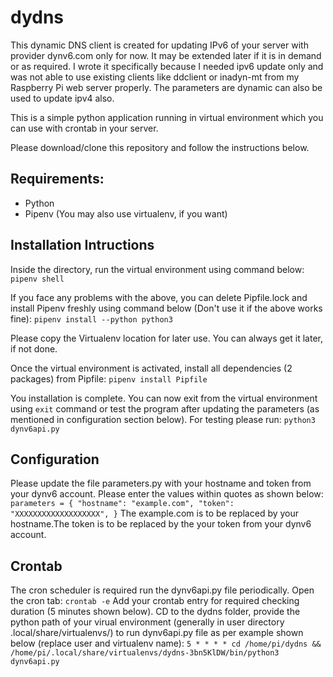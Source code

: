 # dydns

This dynamic DNS client is created for updating IPv6 of your server with provider dynv6.com only for now. It may be extended later if it is in demand or as required. I wrote it specifically because I needed ipv6 update only and was not able to use existing clients like ddclient or inadyn-mt from my Raspberry Pi web server properly. The parameters are dynamic can also be used to update ipv4 also.

This is a simple python application running in virtual environment which you can use with crontab in your server.

Please download/clone this repository and follow the instructions below.

## Requirements:
* Python
* Pipenv (You may also use virtualenv, if you want)

## Installation Intructions
Inside the directory, run the virtual environment using command below:
`pipenv shell`

If you face any problems with the above, you can delete Pipfile.lock and install Pipenv freshly using command below (Don't use it if the above works fine):
`pipenv install --python python3`

Please copy the Virtualenv location for later use. You can always get it later, if not done.

Once the virtual environment is activated, install all dependencies (2 packages) from Pipfile:
`pipenv install Pipfile`

You installation is complete.
You can now exit from the virtual environment using `exit` command or test the program after updating the parameters (as mentioned in configuration section below). For testing please run:
`python3 dynv6api.py`

## Configuration
Please update the file parameters.py with your hostname and token from your dynv6 account. Please enter the values within quotes as shown below:
`parameters = {
        "hostname": "example.com",
        "token": "XXXXXXXXXXXXXXXXXXX",
}`
The example.com is to be replaced by your hostname.The token is to be replaced by the your token from your dynv6 account. 

## Crontab
The cron scheduler is required run the dynv6api.py file periodically. Open the cron tab:
`crontab -e`
Add your crontab entry for required checking duration (5 minutes shown below). CD to the dydns folder, provide the python path of your virual environment (generally in user directory .local/share/virtualenvs/) to run dynv6api.py file as per example shown below (replace user and virtualenv name):
`5 * * * * cd /home/pi/dydns && /home/pi/.local/share/virtualenvs/dydns-3bn5KlDW/bin/python3 dynv6api.py`

